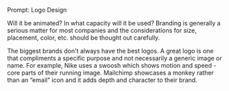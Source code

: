 Prompt: Logo Design

Will it be animated? In what capacity will it be used?
Branding is generally a serious matter for most companies and the considerations for size, placement, color, etc. should be thought out carefully.

The biggest brands don't always have the best logos. A great logo is one that compliments a specific purpose and not necessarily a generic image or name. For example, Nike uses a swoosh which shows motion and speed - core parts of their running image. Mailchimp showcases a monkey rather than an “email” icon and it adds depth and character to their brand.
